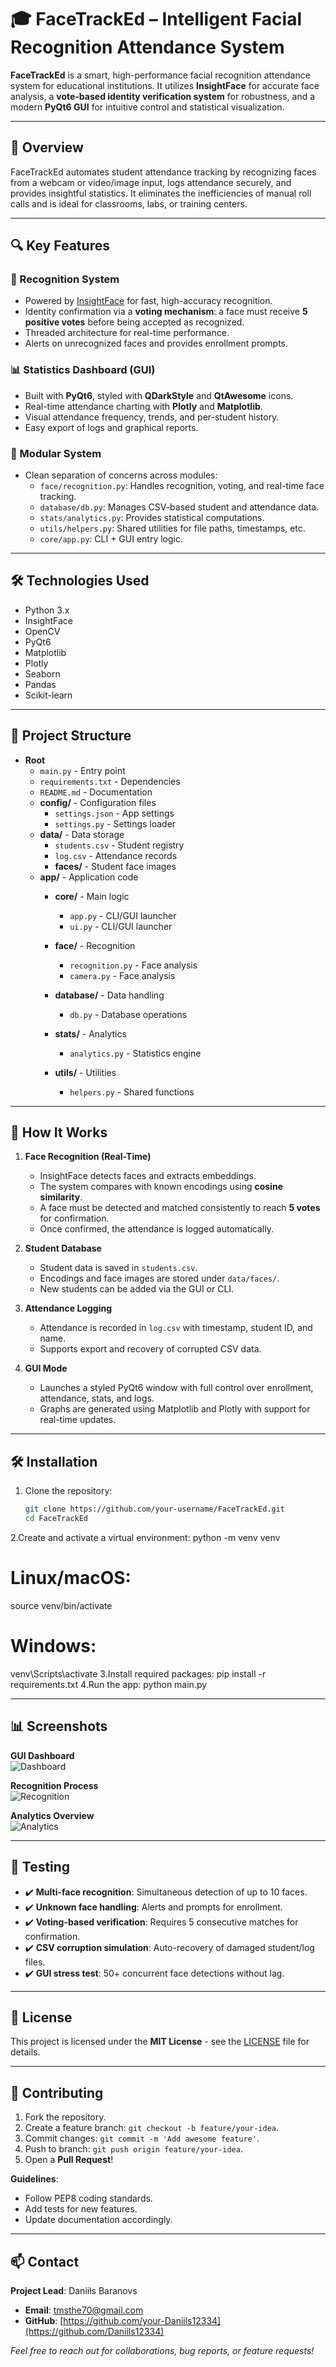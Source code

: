 # 🎓 FaceTrackEd – Intelligent Facial Recognition Attendance System

**FaceTrackEd** is a smart, high-performance facial recognition attendance system for educational institutions. It utilizes **InsightFace** for accurate face analysis, a **vote-based identity verification system** for robustness, and a modern **PyQt6 GUI** for intuitive control and statistical visualization.

---

## 🚀 Overview

FaceTrackEd automates student attendance tracking by recognizing faces from a webcam or video/image input, logs attendance securely, and provides insightful statistics. It eliminates the inefficiencies of manual roll calls and is ideal for classrooms, labs, or training centers.

---

## 🔍 Key Features

### 🤖 Recognition System
- Powered by [InsightFace](https://github.com/deepinsight/insightface) for fast, high-accuracy recognition.
- Identity confirmation via a **voting mechanism**: a face must receive **5 positive votes** before being accepted as recognized.
- Threaded architecture for real-time performance.
- Alerts on unrecognized faces and provides enrollment prompts.

### 📊 Statistics Dashboard (GUI)
- Built with **PyQt6**, styled with **QDarkStyle** and **QtAwesome** icons.
- Real-time attendance charting with **Plotly** and **Matplotlib**.
- Visual attendance frequency, trends, and per-student history.
- Easy export of logs and graphical reports.

### 🧩 Modular System
- Clean separation of concerns across modules:
  - `face/recognition.py`: Handles recognition, voting, and real-time face tracking.
  - `database/db.py`: Manages CSV-based student and attendance data.
  - `stats/analytics.py`: Provides statistical computations.
  - `utils/helpers.py`: Shared utilities for file paths, timestamps, etc.
  - `core/app.py`: CLI + GUI entry logic.

---

## 🛠️ Technologies Used
- Python 3.x
- InsightFace
- OpenCV
- PyQt6
- Matplotlib
- Plotly
- Seaborn
- Pandas
- Scikit-learn

---

## 📁 Project Structure

- **Root**
  - `main.py` - Entry point
  - `requirements.txt` - Dependencies
  - `README.md` - Documentation
  - **config/** - Configuration files
    - `settings.json` - App settings
    - `settings.py` - Settings loader
  - **data/** - Data storage
    - `students.csv` - Student registry
    - `log.csv` - Attendance records
    - **faces/** - Student face images
  - **app/** - Application code
    - **core/** - Main logic
      - `app.py` - CLI/GUI launcher
      - `ui.py` - CLI/GUI launcher

    - **face/** - Recognition
      - `recognition.py` - Face analysis
      - `camera.py` - Face analysis

    - **database/** - Data handling
      - `db.py` - Database operations
    - **stats/** - Analytics
      - `analytics.py` - Statistics engine
    - **utils/** - Utilities
      - `helpers.py` - Shared functions
---

## 🧠 How It Works

1. **Face Recognition (Real-Time)**
   - InsightFace detects faces and extracts embeddings.
   - The system compares with known encodings using **cosine similarity**.
   - A face must be detected and matched consistently to reach **5 votes** for confirmation.
   - Once confirmed, the attendance is logged automatically.

2. **Student Database**
   - Student data is saved in `students.csv`.
   - Encodings and face images are stored under `data/faces/`.
   - New students can be added via the GUI or CLI.

3. **Attendance Logging**
   - Attendance is recorded in `log.csv` with timestamp, student ID, and name.
   - Supports export and recovery of corrupted CSV data.

4. **GUI Mode**
   - Launches a styled PyQt6 window with full control over enrollment, attendance, stats, and logs.
   - Graphs are generated using Matplotlib and Plotly with support for real-time updates.

---

## 🛠️ Installation

1. Clone the repository:
   ```bash
   git clone https://github.com/your-username/FaceTrackEd.git
   cd FaceTrackEd
2.Create and activate a virtual environment:
python -m venv venv
# Linux/macOS:
source venv/bin/activate
# Windows:
venv\Scripts\activate
3.Install required packages:
pip install -r requirements.txt
4.Run the app:
python main.py

---

## 📊 Screenshots  

**GUI Dashboard**  
![Dashboard](screenshots/dashboard.png)  

**Recognition Process**  
![Recognition](screenshots/recognition.png)  

**Analytics Overview**  
![Analytics](screenshots/analytics.png)  

---

## 🧪 Testing  
- ✔️ **Multi-face recognition**: Simultaneous detection of up to 10 faces.  
- ✔️ **Unknown face handling**: Alerts and prompts for enrollment.  
- ✔️ **Voting-based verification**: Requires 5 consecutive matches for confirmation.  
- ✔️ **CSV corruption simulation**: Auto-recovery of damaged student/log files.  
- ✔️ **GUI stress test**: 50+ concurrent face detections without lag.  

---

## 📜 License  
This project is licensed under the **MIT License** - see the [LICENSE](LICENSE) file for details.  

---

## 🤝 Contributing  
1. Fork the repository.  
2. Create a feature branch: `git checkout -b feature/your-idea`.  
3. Commit changes: `git commit -m 'Add awesome feature'`.  
4. Push to branch: `git push origin feature/your-idea`.  
5. Open a **Pull Request**!  

**Guidelines**:  
- Follow PEP8 coding standards.  
- Add tests for new features.  
- Update documentation accordingly.  

---

## 📫 Contact  
**Project Lead**: Daniils Baranovs
- **Email**: [tmsthe70@gmail.com](tmsthe70@gmail.com)  
- **GitHub**: [https://github.com/your-Daniils12334](https://github.com/Daniils12334)  

*Feel free to reach out for collaborations, bug reports, or feature requests!*  
